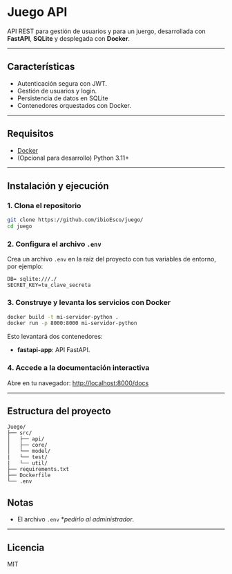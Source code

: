# Juego API

API REST para gestión de usuarios y para un juergo, desarrollada con **FastAPI**, **SQLite** y desplegada con **Docker**.

---

## Características

- Autenticación segura con JWT.
- Gestión de usuarios y login.
- Persistencia de datos en SQLite
- Contenedores orquestados con Docker.

---

## Requisitos

- [Docker](https://docs.docker.com/get-docker/)
- (Opcional para desarrollo) Python 3.11+

---

## Instalación y ejecución

### 1. Clona el repositorio

```bash
git clone https://github.com/ibioEsco/juego/
cd juego
```

### 2. Configura el archivo `.env`

Crea un archivo `.env` en la raíz del proyecto con tus variables de entorno, por ejemplo:

```
DB= sqlite:///./
SECRET_KEY=tu_clave_secreta
```

### 3. Construye y levanta los servicios con Docker

```bash
docker build -t mi-servidor-python .
docker run -p 8000:8000 mi-servidor-python
```

Esto levantará dos contenedores:
- **fastapi-app**: API FastAPI.

### 4. Accede a la documentación interactiva

Abre en tu navegador: [http://localhost:8000/docs](http://localhost:8000/docs)

---

## Estructura del proyecto

```
Juego/
├── src/
│   ├── api/
│   ├── core/
│   └── model/
|   └── test/
|   └── util/
├── requirements.txt
├── Dockerfile
└── .env
```




## Notas

- El archivo `.env` **pedirlo al administrador*.


---

## Licencia

MIT
